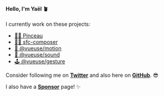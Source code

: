 #### Hello, I'm Yaël 🪴

I currently work on these projects:

- [🧑‍🎨 Pinceau](https://github.com/Tahul/pinceau)
- [👨‍🔬 sfc-composer](https://github.com/Tahul/sfc-composer)
- [🤹 @vueuse/motion](https://github.com/vueuse/motion)
- [🎺 @vueuse/sound](https://github.com/vueuse/sound)
- [🕹 @vueuse/gesture](https://github.com/vueuse/gesture)

Consider following me on [**Twitter**](https://twitter.com/yaeeelglx) and also here on [**GitHub**](https://github.com/Tahul). 😎

I also have a [**Sponsor**](https://github.com/sponsors/Tahul) page! ✨
